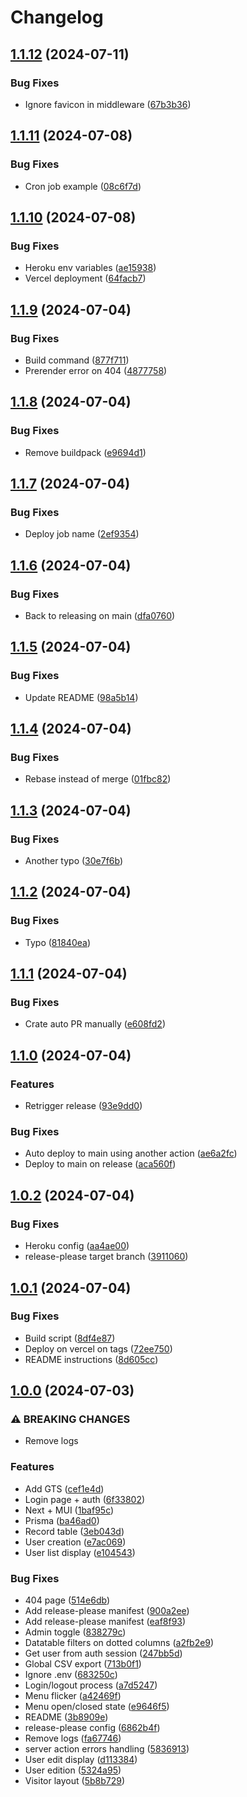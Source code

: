 # Changelog

## [1.1.12](https://github.com/Zenoo/generic-dashboard/compare/generic-dashboard-v1.1.11...generic-dashboard-v1.1.12) (2024-07-11)


### Bug Fixes

* Ignore favicon in middleware ([67b3b36](https://github.com/Zenoo/generic-dashboard/commit/67b3b36d303aeb5d6b8679d0fdfbbabce0825ca4))

## [1.1.11](https://github.com/Zenoo/generic-dashboard/compare/generic-dashboard-v1.1.10...generic-dashboard-v1.1.11) (2024-07-08)


### Bug Fixes

* Cron job example ([08c6f7d](https://github.com/Zenoo/generic-dashboard/commit/08c6f7d9305275609201df223fb1c91264cb7027))

## [1.1.10](https://github.com/Zenoo/generic-dashboard/compare/generic-dashboard-v1.1.9...generic-dashboard-v1.1.10) (2024-07-08)


### Bug Fixes

* Heroku env variables ([ae15938](https://github.com/Zenoo/generic-dashboard/commit/ae15938a59ac6709d0024481428e30b561fc39ad))
* Vercel deployment ([64facb7](https://github.com/Zenoo/generic-dashboard/commit/64facb794cb4dc7662b5025839c36b564601711f))

## [1.1.9](https://github.com/Zenoo/generic-dashboard/compare/generic-dashboard-v1.1.8...generic-dashboard-v1.1.9) (2024-07-04)


### Bug Fixes

* Build command ([877f711](https://github.com/Zenoo/generic-dashboard/commit/877f711da1622631e5947e7c85e32ce78445a21e))
* Prerender error on 404 ([4877758](https://github.com/Zenoo/generic-dashboard/commit/487775844b88bc98c1e7d16f7ca820de55d4cb27))

## [1.1.8](https://github.com/Zenoo/generic-dashboard/compare/generic-dashboard-v1.1.7...generic-dashboard-v1.1.8) (2024-07-04)


### Bug Fixes

* Remove buildpack ([e9694d1](https://github.com/Zenoo/generic-dashboard/commit/e9694d1704e0035cf5198952aa1fbca017c2415f))

## [1.1.7](https://github.com/Zenoo/generic-dashboard/compare/generic-dashboard-v1.1.6...generic-dashboard-v1.1.7) (2024-07-04)


### Bug Fixes

* Deploy job name ([2ef9354](https://github.com/Zenoo/generic-dashboard/commit/2ef9354fe10245b288b5bafb085b00d79aaff245))

## [1.1.6](https://github.com/Zenoo/generic-dashboard/compare/generic-dashboard-v1.1.5...generic-dashboard-v1.1.6) (2024-07-04)


### Bug Fixes

* Back to releasing on main ([dfa0760](https://github.com/Zenoo/generic-dashboard/commit/dfa076051a64ca4c1b26dbeffedcf09c6faa0c89))

## [1.1.5](https://github.com/Zenoo/generic-dashboard/compare/generic-dashboard-v1.1.4...generic-dashboard-v1.1.5) (2024-07-04)


### Bug Fixes

* Update README ([98a5b14](https://github.com/Zenoo/generic-dashboard/commit/98a5b1478704e5b7ab75025eb65e74d22df64ba0))

## [1.1.4](https://github.com/Zenoo/generic-dashboard/compare/generic-dashboard-v1.1.3...generic-dashboard-v1.1.4) (2024-07-04)


### Bug Fixes

* Rebase instead of merge ([01fbc82](https://github.com/Zenoo/generic-dashboard/commit/01fbc82ecda79c423d9b5fb97f1fb65b907485cb))

## [1.1.3](https://github.com/Zenoo/generic-dashboard/compare/generic-dashboard-v1.1.2...generic-dashboard-v1.1.3) (2024-07-04)


### Bug Fixes

* Another typo ([30e7f6b](https://github.com/Zenoo/generic-dashboard/commit/30e7f6b11af01176869ebe085e4ed04ad57b08dd))

## [1.1.2](https://github.com/Zenoo/generic-dashboard/compare/generic-dashboard-v1.1.1...generic-dashboard-v1.1.2) (2024-07-04)


### Bug Fixes

* Typo ([81840ea](https://github.com/Zenoo/generic-dashboard/commit/81840ea25dfb9371f9c4673813cbbfc5800f6a6a))

## [1.1.1](https://github.com/Zenoo/generic-dashboard/compare/generic-dashboard-v1.1.0...generic-dashboard-v1.1.1) (2024-07-04)


### Bug Fixes

* Crate auto PR manually ([e608fd2](https://github.com/Zenoo/generic-dashboard/commit/e608fd2e2e1f17ab6de4ae46df185d8d7409b8f6))

## [1.1.0](https://github.com/Zenoo/generic-dashboard/compare/generic-dashboard-v1.0.2...generic-dashboard-v1.1.0) (2024-07-04)


### Features

* Retrigger release ([93e9dd0](https://github.com/Zenoo/generic-dashboard/commit/93e9dd0233d9ee7be32643eedbe411545b08f70a))


### Bug Fixes

* Auto deploy to main using another action ([ae6a2fc](https://github.com/Zenoo/generic-dashboard/commit/ae6a2fcb3565b3b5143efc1f6f9db340de6fe896))
* Deploy to main on release ([aca560f](https://github.com/Zenoo/generic-dashboard/commit/aca560fd108d74352ec44c3ba791c2a81524abe2))

## [1.0.2](https://github.com/Zenoo/generic-dashboard/compare/generic-dashboard-v1.0.1...generic-dashboard-v1.0.2) (2024-07-04)


### Bug Fixes

* Heroku config ([aa4ae00](https://github.com/Zenoo/generic-dashboard/commit/aa4ae0096110c11b66995c9084fa8bf96785e232))
* release-please target branch ([3911060](https://github.com/Zenoo/generic-dashboard/commit/3911060bbce58e40f5c03dde03384f6f0cc59f09))

## [1.0.1](https://github.com/Zenoo/generic-dashboard/compare/generic-dashboard-v1.0.0...generic-dashboard-v1.0.1) (2024-07-04)


### Bug Fixes

* Build script ([8df4e87](https://github.com/Zenoo/generic-dashboard/commit/8df4e877c0a1f920887b373468fbf63753540717))
* Deploy on vercel on tags ([72ee750](https://github.com/Zenoo/generic-dashboard/commit/72ee7504c2492e36951bf0a974344f5df0ee6c23))
* README instructions ([8d605cc](https://github.com/Zenoo/generic-dashboard/commit/8d605cc2f2a47c4e8d80018ca6881fb9a6371219))

## [1.0.0](https://github.com/Zenoo/generic-dashboard/compare/generic-dashboard-v0.0.1...generic-dashboard-v1.0.0) (2024-07-03)


### ⚠ BREAKING CHANGES

* Remove logs

### Features

* Add GTS ([cef1e4d](https://github.com/Zenoo/generic-dashboard/commit/cef1e4d8b63a6282ff09a79cbc893c578d4d0b04))
* Login page + auth ([6f33802](https://github.com/Zenoo/generic-dashboard/commit/6f33802682a450dc2a4a75ea442d5a645930b713))
* Next + MUI ([1baf95c](https://github.com/Zenoo/generic-dashboard/commit/1baf95cde34f7297bcbedac94a2389b12decb2db))
* Prisma ([ba46ad0](https://github.com/Zenoo/generic-dashboard/commit/ba46ad07ca62be2770029af941fdec7f3a4bf830))
* Record table ([3eb043d](https://github.com/Zenoo/generic-dashboard/commit/3eb043da548161247f2d9a5e80e0bf14fe6224d3))
* User creation ([e7ac069](https://github.com/Zenoo/generic-dashboard/commit/e7ac069b21030b630cd0bb590f9fce15aad2550a))
* User list display ([e104543](https://github.com/Zenoo/generic-dashboard/commit/e104543890ddd6544714ac2cff582b8e868bcc9f))


### Bug Fixes

* 404 page ([514e6db](https://github.com/Zenoo/generic-dashboard/commit/514e6dbe9aaad39e37b6a1b8d905fe280492b595))
* Add release-please manifest ([900a2ee](https://github.com/Zenoo/generic-dashboard/commit/900a2ee9b44906082d83bd5f77ea86c5e2dff822))
* Add release-please manifest ([eaf8f93](https://github.com/Zenoo/generic-dashboard/commit/eaf8f93cd60122323a6ec5ea559fcdfd17989021))
* Admin toggle ([838279c](https://github.com/Zenoo/generic-dashboard/commit/838279c9e9fc59899000000745b664a30b4eee61))
* Datatable filters on dotted columns ([a2fb2e9](https://github.com/Zenoo/generic-dashboard/commit/a2fb2e9daa5564696e9f5fde50344bcc5c2de8a3))
* Get user from auth session ([247bb5d](https://github.com/Zenoo/generic-dashboard/commit/247bb5df235fb0a59da1891704a699f30dc4cd6c))
* Global CSV export ([713b0f1](https://github.com/Zenoo/generic-dashboard/commit/713b0f1bb12d7d349132c57a9dccb30d76210d75))
* Ignore .env ([683250c](https://github.com/Zenoo/generic-dashboard/commit/683250c8b88d172699ea53cc9651424b4c428d77))
* Login/logout process ([a7d5247](https://github.com/Zenoo/generic-dashboard/commit/a7d5247827204d1de15a721357933ab27dd10988))
* Menu flicker ([a42469f](https://github.com/Zenoo/generic-dashboard/commit/a42469fdd1f381630188e334734f8ebd33a597ac))
* Menu open/closed state ([e9646f5](https://github.com/Zenoo/generic-dashboard/commit/e9646f5c785fe6d0bf8a30fcf95169265c43cec8))
* README ([3b8909e](https://github.com/Zenoo/generic-dashboard/commit/3b8909e5280119a76314944c8212f298e009913f))
* release-please config ([6862b4f](https://github.com/Zenoo/generic-dashboard/commit/6862b4ff51e680f0ba2d9ff5aca8d515aaddc176))
* Remove logs ([fa67746](https://github.com/Zenoo/generic-dashboard/commit/fa6774604635217262780dc5a5545b0131837561))
* server action errors handling ([5836913](https://github.com/Zenoo/generic-dashboard/commit/583691318bacb89092c95f08f89456de50072379))
* User edit display ([d113384](https://github.com/Zenoo/generic-dashboard/commit/d113384d4bf5f57e2326bef03bbc8191a6a69e71))
* User edition ([5324a95](https://github.com/Zenoo/generic-dashboard/commit/5324a953db935c18adeb56faf64b2d2eda622bad))
* Visitor layout ([5b8b729](https://github.com/Zenoo/generic-dashboard/commit/5b8b729fe28cfebcad4bc5b9bec24deed964f2b2))

